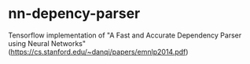 # nn-depency-parser
Tensorflow implementation of "A Fast and Accurate Dependency Parser using Neural Networks" (https://cs.stanford.edu/~danqi/papers/emnlp2014.pdf)
